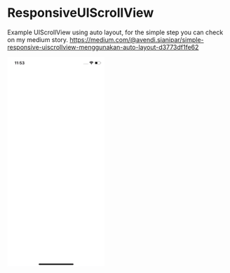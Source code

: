 ResponsiveUIScrollView
===
Example UIScrollView using auto layout, for the simple step you can check on my medium story.
https://medium.com/@avendi.sianipar/simple-responsive-uiscrollview-menggunakan-auto-layout-d3773df1fe62

![preview][preview]

[preview]: SimpleScrollView/Asset/preview.gif
